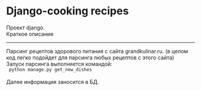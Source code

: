 # Django-cooking recipes

Проект django. </br>
Краткое описание
<hr>
Парсинг рецептов здорового питания с сайта grandkulinar.ru. (в целом код легко подойдет для парсинга любых рецептов с этого сайта) 
</br>Запуск парсинга выполняется командой:
</br><code> python manage.py get_new_dishes </code>
</br></br>Далее информация заносится в БД. 
